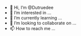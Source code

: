 - 👋 Hi, I’m @Dutruedee
- 👀 I’m interested in ...
- 🌱 I’m currently learning ...
- 💞️ I’m looking to collaborate on ...
- 📫 How to reach me ...

<!---
Dutruedee/Dutruedee is a ✨ special ✨ repository because its `README.md` (this file) appears on your GitHub profile.
You can click the Preview link to take a look at your changes.
--->
